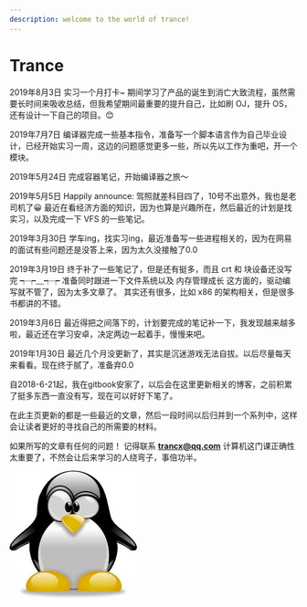 ```yaml
---
description: welcome to the world of trance!
---
```


# Trance

2019年8月3日 实习一个月打卡~ 期间学习了产品的诞生到消亡大致流程，虽然需要长时间来吸收总结，但我希望期间最重要的提升自己，比如刷 OJ，提升 OS，还有设计一下自己的项目。😊

2019年7月7日 编译器完成一些基本指令，准备写一个脚本语言作为自己毕业设计，已经开始实习一周，这边的问题感觉更多一些，所以先以工作为重吧，开一个模块。

2019年5月24日 完成容器笔记，开始编译器之旅～

2019年5月5日  Happily announce:  驾照就差科目四了，10号不出意外，我也是老司机了😀 最近在看经济方面的知识，因为也算是兴趣所在，然后最近的计划是找实习，以及完成一下 VFS 的一些笔记。

2019年3月30日  学车ing，找实习ing，最近准备写一些进程相关的，因为在网易的面试有些问题还是没答上来，因为太久没接触了0.0 

2019年3月19日 终于补了一些笔记了，但是还有挺多，而且 crt 和 块设备还没写完 ┭┮﹏┭┮ 准备同时跟进一下文件系统以及 内存管理成长 这方面的，驱动编写就不管了，因为太多文章了。 其实还有很多，比如 x86 的架构相关，但是很多书都讲的不错。

2019年3月6日  最近得把之间落下的，计划要完成的笔记补一下，我发现越来越多啦，最近还在学习安卓，决定两边一起着手，慢慢来吧。

2019年1月30日  最近几个月没更新了，其实是沉迷游戏无法自拔。以后尽量每天来看看。现在终于腻了，准备弃0.0



自2018-6-21起，我在gitbook安家了，以后会在这里更新相关的博客，之前积累了挺多东西一直没有写，现在可以好好下笔了。

在此主页更新的都是一些最近的文章，然后一段时间以后归并到一个系列中，这样会让读者更好的寻找自己的所需要的材料。

如果所写的文章有任何的问题！ 记得联系 **trancx@qq.com** 计算机这门课正确性太重要了，不然会让后来学习的人绕弯子，事倍功半。



![WELCOME](.gitbook/assets/images.jpeg)


